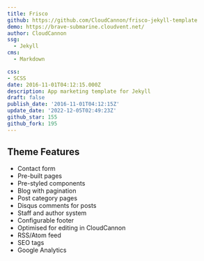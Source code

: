 ```yaml
---
title: Frisco
github: https://github.com/CloudCannon/frisco-jekyll-template
demo: https://brave-submarine.cloudvent.net/
author: CloudCannon
ssg:
  - Jekyll
cms:
  - Markdown

css: 
- SCSS
date: 2016-11-01T04:12:15.000Z
description: App marketing template for Jekyll
draft: false
publish_date: '2016-11-01T04:12:15Z'
update_date: '2022-12-05T02:49:23Z'
github_star: 155
github_fork: 195
---
```

## Theme Features

- Contact form
- Pre-built pages
- Pre-styled components
- Blog with pagination
- Post category pages
- Disqus comments for posts
- Staff and author system
- Configurable footer
- Optimised for editing in CloudCannon
- RSS/Atom feed
- SEO tags
- Google Analytics
